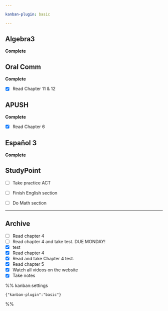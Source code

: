 ```yaml
---

kanban-plugin: basic

---
```


## Algebra3

**Complete**


## Oral Comm

**Complete**
- [x] Read Chapter 11 & 12


## APUSH

**Complete**
- [x] Read Chapter 6


## Español 3

**Complete**


## StudyPoint

- [ ] Take practice ACT
- [ ] Finish English section
- [ ] Do Math section


***

## Archive

- [ ] Read chapter 4
- [ ] Read chapter 4 and take test. DUE MONDAY!
- [x] test
- [x] Read chapter 4
- [x] Read and take Chapter 4 test.
- [x] Read chapter 5
- [x] Watch all videos on the website
- [x] Take notes

%% kanban:settings
```
{"kanban-plugin":"basic"}
```
%%